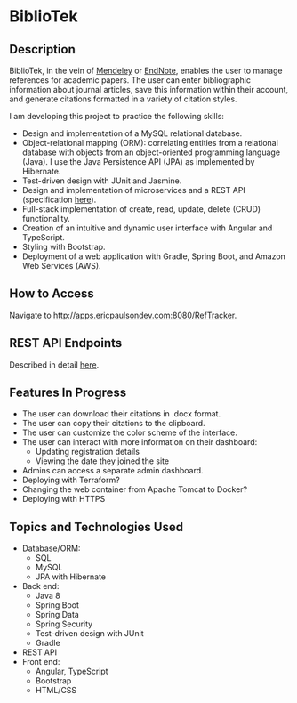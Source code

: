 # BiblioTek

## Description
BiblioTek, in the vein of [Mendeley](https://www.mendeley.com/guides/desktop) or [EndNote](https://endnote.com/),
enables the user to manage references for academic papers. The user can enter bibliographic information about journal articles, save this information within their account, and generate citations formatted in a variety of citation styles.

I am developing this project to practice the following skills:
* Design and implementation of a MySQL relational database.
* Object-relational mapping (ORM): correlating entities from a relational database with objects from an object-oriented programming language (Java). I use the Java Persistence API (JPA) as implemented by Hibernate.
* Test-driven design with JUnit and Jasmine.
* Design and implementation of microservices and a REST API (specification [here](REST-API/REST-endpoints.md)).
* Full-stack implementation of create, read, update, delete (CRUD) functionality.
* Creation of an intuitive and dynamic user interface with Angular and TypeScript.
* Styling with Bootstrap.
* Deployment of a web application with Gradle, Spring Boot, and Amazon Web Services (AWS).

## How to Access
Navigate to http://apps.ericpaulsondev.com:8080/RefTracker.

## REST API Endpoints
Described in detail [here](REST-API/REST-endpoints.md).

## Features In Progress
* The user can download their citations in .docx format.
* The user can copy their citations to the clipboard.
* The user can customize the color scheme of the interface.
* The user can interact with more information on their dashboard:
    * Updating registration details
    * Viewing the date they joined the site
* Admins can access a separate admin dashboard.
* Deploying with Terraform?
* Changing the web container from Apache Tomcat to Docker?
* Deploying with HTTPS

## Topics and Technologies Used
* Database/ORM:
    * SQL
    * MySQL
    * JPA with Hibernate
* Back end:
    * Java 8
    * Spring Boot
    * Spring Data
    * Spring Security
    * Test-driven design with JUnit
    * Gradle
* REST API
* Front end:
    * Angular, TypeScript
    * Bootstrap
    * HTML/CSS